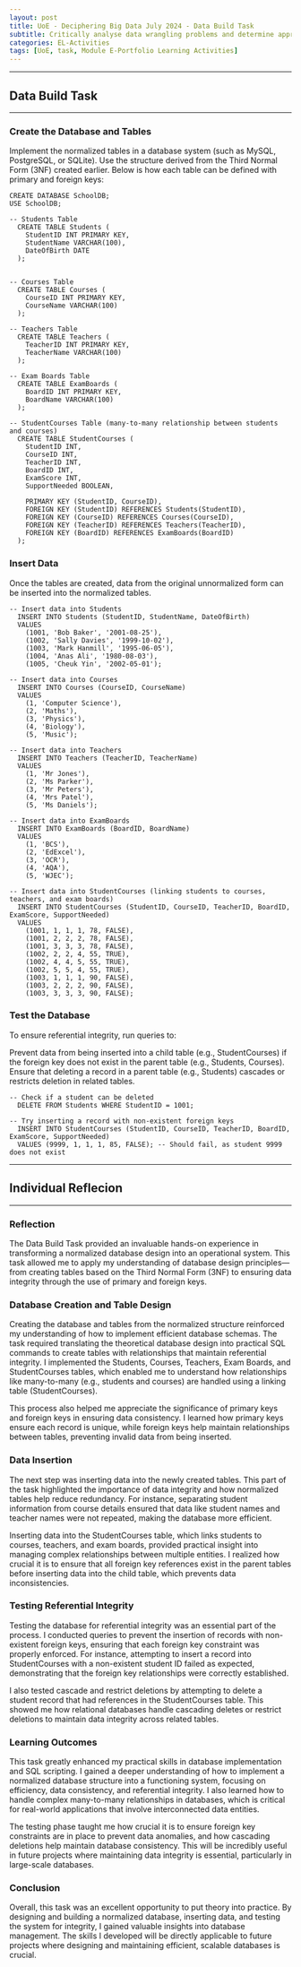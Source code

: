 ```yaml
---
layout: post
title: UoE - Deciphering Big Data July 2024 - Data Build Task
subtitle: Critically analyse data wrangling problems and determine appropriate methodologies, tools, and techniques (involving preparing, cleaning, exploring, creating, optimising and evaluating big data) to solve them. Design, develop and evaluate solutions for processing datasets and solving complex problems in various environments using relevant programming paradigms. Systematically develop and implement the skills required to be effective member of a development team in a virtual professional environment, adopting real life perspectives on team roles and organisation.
categories: EL-Activities
tags: [UoE, task, Module E-Portfolio Learning Activities]
---
```

---
## Data Build Task
---

### Create the Database and Tables

Implement the normalized tables in a database system (such as MySQL, PostgreSQL, or SQLite). Use the structure derived from the Third Normal Form (3NF) created earlier. Below is how each table can be defined with primary and foreign keys:


    CREATE DATABASE SchoolDB;
    USE SchoolDB;

    -- Students Table
      CREATE TABLE Students (
        StudentID INT PRIMARY KEY,
        StudentName VARCHAR(100),
        DateOfBirth DATE
      );


    -- Courses Table
      CREATE TABLE Courses (
        CourseID INT PRIMARY KEY,
        CourseName VARCHAR(100)
      );

    -- Teachers Table
      CREATE TABLE Teachers (
        TeacherID INT PRIMARY KEY,
        TeacherName VARCHAR(100)
      );

    -- Exam Boards Table
      CREATE TABLE ExamBoards (
        BoardID INT PRIMARY KEY,
        BoardName VARCHAR(100)
      );

    -- StudentCourses Table (many-to-many relationship between students and courses)
      CREATE TABLE StudentCourses (
        StudentID INT,
        CourseID INT,
        TeacherID INT,
        BoardID INT,
        ExamScore INT,
        SupportNeeded BOOLEAN,
        
        PRIMARY KEY (StudentID, CourseID),
        FOREIGN KEY (StudentID) REFERENCES Students(StudentID),
        FOREIGN KEY (CourseID) REFERENCES Courses(CourseID),
        FOREIGN KEY (TeacherID) REFERENCES Teachers(TeacherID),
        FOREIGN KEY (BoardID) REFERENCES ExamBoards(BoardID)
      );

### Insert Data

Once the tables are created, data from the original unnormalized form can be inserted into the normalized tables.

    -- Insert data into Students
      INSERT INTO Students (StudentID, StudentName, DateOfBirth)
      VALUES 
        (1001, 'Bob Baker', '2001-08-25'),
        (1002, 'Sally Davies', '1999-10-02'),
        (1003, 'Mark Hanmill', '1995-06-05'),
        (1004, 'Anas Ali', '1980-08-03'),
        (1005, 'Cheuk Yin', '2002-05-01');

    -- Insert data into Courses
      INSERT INTO Courses (CourseID, CourseName)
      VALUES 
        (1, 'Computer Science'),
        (2, 'Maths'),
        (3, 'Physics'),
        (4, 'Biology'),
        (5, 'Music');

    -- Insert data into Teachers
      INSERT INTO Teachers (TeacherID, TeacherName)
      VALUES 
        (1, 'Mr Jones'),
        (2, 'Ms Parker'),
        (3, 'Mr Peters'),
        (4, 'Mrs Patel'),
        (5, 'Ms Daniels');

    -- Insert data into ExamBoards
      INSERT INTO ExamBoards (BoardID, BoardName)
      VALUES 
        (1, 'BCS'),
        (2, 'EdExcel'),
        (3, 'OCR'),
        (4, 'AQA'),
        (5, 'WJEC');

    -- Insert data into StudentCourses (linking students to courses, teachers, and exam boards)
      INSERT INTO StudentCourses (StudentID, CourseID, TeacherID, BoardID, ExamScore, SupportNeeded)
      VALUES 
        (1001, 1, 1, 1, 78, FALSE),
        (1001, 2, 2, 2, 78, FALSE),
        (1001, 3, 3, 3, 78, FALSE),
        (1002, 2, 2, 4, 55, TRUE),
        (1002, 4, 4, 5, 55, TRUE),
        (1002, 5, 5, 4, 55, TRUE),
        (1003, 1, 1, 1, 90, FALSE),
        (1003, 2, 2, 2, 90, FALSE),
        (1003, 3, 3, 3, 90, FALSE);

### Test the Database

To ensure referential integrity, run queries to:

Prevent data from being inserted into a child table (e.g., StudentCourses) if the foreign key does not exist in the parent table (e.g., Students, Courses).
Ensure that deleting a record in a parent table (e.g., Students) cascades or restricts deletion in related tables.

    -- Check if a student can be deleted
      DELETE FROM Students WHERE StudentID = 1001;

    -- Try inserting a record with non-existent foreign keys
      INSERT INTO StudentCourses (StudentID, CourseID, TeacherID, BoardID, ExamScore, SupportNeeded)
      VALUES (9999, 1, 1, 1, 85, FALSE); -- Should fail, as student 9999 does not exist


---
## Individual Reflecion
---

### Reflection

The Data Build Task provided an invaluable hands-on experience in transforming a normalized database design into an operational system. This task allowed me to apply my understanding of database design principles—from creating tables based on the Third Normal Form (3NF) to ensuring data integrity through the use of primary and foreign keys.

### Database Creation and Table Design

Creating the database and tables from the normalized structure reinforced my understanding of how to implement efficient database schemas. The task required translating the theoretical database design into practical SQL commands to create tables with relationships that maintain referential integrity. I implemented the Students, Courses, Teachers, Exam Boards, and StudentCourses tables, which enabled me to understand how relationships like many-to-many (e.g., students and courses) are handled using a linking table (StudentCourses).

This process also helped me appreciate the significance of primary keys and foreign keys in ensuring data consistency. I learned how primary keys ensure each record is unique, while foreign keys help maintain relationships between tables, preventing invalid data from being inserted.

### Data Insertion

The next step was inserting data into the newly created tables. This part of the task highlighted the importance of data integrity and how normalized tables help reduce redundancy. For instance, separating student information from course details ensured that data like student names and teacher names were not repeated, making the database more efficient.

Inserting data into the StudentCourses table, which links students to courses, teachers, and exam boards, provided practical insight into managing complex relationships between multiple entities. I realized how crucial it is to ensure that all foreign key references exist in the parent tables before inserting data into the child table, which prevents data inconsistencies.

### Testing Referential Integrity

Testing the database for referential integrity was an essential part of the process. I conducted queries to prevent the insertion of records with non-existent foreign keys, ensuring that each foreign key constraint was properly enforced. For instance, attempting to insert a record into StudentCourses with a non-existent student ID failed as expected, demonstrating that the foreign key relationships were correctly established.

I also tested cascade and restrict deletions by attempting to delete a student record that had references in the StudentCourses table. This showed me how relational databases handle cascading deletes or restrict deletions to maintain data integrity across related tables.

### Learning Outcomes

This task greatly enhanced my practical skills in database implementation and SQL scripting. I gained a deeper understanding of how to implement a normalized database structure into a functioning system, focusing on efficiency, data consistency, and referential integrity. I also learned how to handle complex many-to-many relationships in databases, which is critical for real-world applications that involve interconnected data entities.

The testing phase taught me how crucial it is to ensure foreign key constraints are in place to prevent data anomalies, and how cascading deletions help maintain database consistency. This will be incredibly useful in future projects where maintaining data integrity is essential, particularly in large-scale databases.

### Conclusion

Overall, this task was an excellent opportunity to put theory into practice. By designing and building a normalized database, inserting data, and testing the system for integrity, I gained valuable insights into database management. The skills I developed will be directly applicable to future projects where designing and maintaining efficient, scalable databases is crucial.
